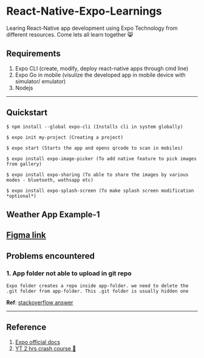# React-Native-Expo-Learnings

Learing React-Native app development using Expo Technology from different resources. Come lets all learn together 😸

## Requirements

1. Expo CLI (create, modify, deploy react-native apps through cmd line)
2. Expo Go in mobile (visulize the developed app in mobile device with simulator/ emulator)
3. Nodejs

---

## Quickstart

```
$ npm install --global expo-cli (Installs cli in system globally)

$ expo init my-project (Creating a project)

$ expo start (Starts the app and opens qrcode to scan in mobiles)

$ expo install expo-image-picker (To add native feature to pick images from gallery)

$ expo install expo-sharing (To able to share the images by various modes - bluetooth, wathsapp etc)

$ expo install expo-splash-screen (To make splash screen modification *optional*)
```

## Weather App Example-1

## [Figma link](https://www.figma.com/file/SMVLK9OmDgo7pWsQBEL5Ug/Weather-app-ReactNative?node-id=0%3A1)

## Problems encountered

### 1. App folder not able to upload in git repo

    Expo folder creates a repo inside app-folder. we need to delete the .git folder from app-folder. This .git folder is usually hidden one

**Ref**: [stackoverflow answer](https://stackoverflow.com/questions/64863926/i-cant-upload-react-native-expo-projects-on-github)

---

## Reference

1. [Expo official docs](https://docs.expo.dev/)
2. [YT 2 hrs crash course 🌟](https://www.youtube.com/watch?v=NgDaPmxewcg&t=407s)
